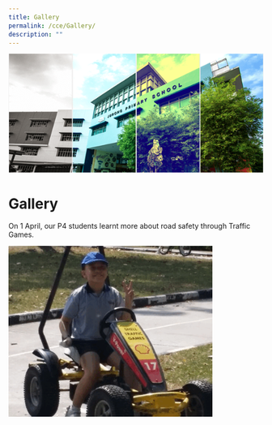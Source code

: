 ```yaml
---
title: Gallery
permalink: /cce/Gallery/
description: ""
---
```

![](/images/Banner.png)

Gallery
=======

On 1 April, our P4 students learnt more about road safety through Traffic Games.


<img src="/images/Galleryy.gif" style="width:80%">